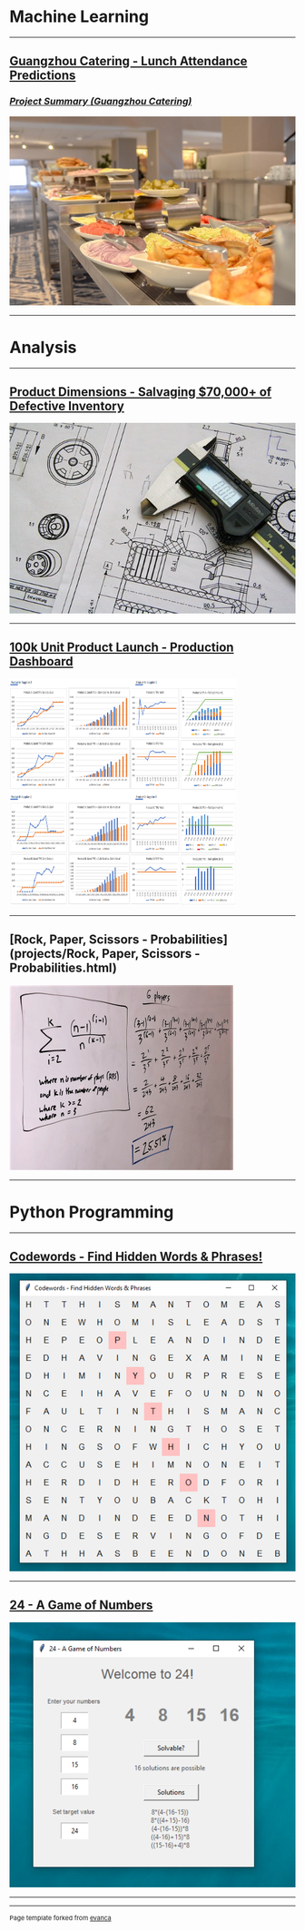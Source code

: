 # Machine Learning
---

## [Guangzhou Catering - Lunch Attendance Predictions](projects/gz_catering_v1-4.html)
### [*Project Summary (Guangzhou Catering)*](projects/gz_catering_v1-4_summary.html)
<img src="images/gz_catering_image.jpg?raw=true"/>


---


# Analysis
---
## [Product Dimensions - Salvaging $70,000+ of Defective Inventory](projects/Product_Tolerances_v1-0.html)
<img src="images/technical-drawing-2.jpg?raw=true"/>

---

## [100k Unit Product Launch - Production Dashboard](projects/Production_Dashboard_v1-0.html)
<img src="images/dashboard/dashboard-1.png?raw=true" width="400" height="400">

---

## [Rock, Paper, Scissors - Probabilities](projects/Rock, Paper, Scissors - Probabilities.html)
<img src="images/rock,paper,scissors_photo.png?raw=true" width="394" height="326">


---


# Python Programming
---
## [Codewords - Find Hidden Words & Phrases!](projects/codewords.html)
<img src="images/codewords_01.PNG?raw=true">

---

## [24 - A Game of Numbers](projects/new24.html)
<img src="images/24_1.PNG?raw=true"/>


---






---
<p style="font-size:11px">Page template forked from <a href="https://github.com/evanca/quick-portfolio">evanca</a></p>
<!-- Remove above link if you don't want to attibute -->
